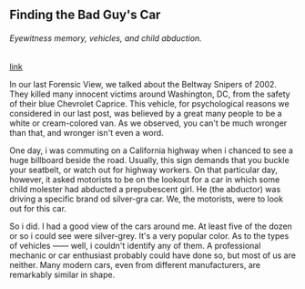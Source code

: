 ## Finding the Bad Guy's Car

###### Eyewitness memory, vehicles, and child abduction.

[link](https://www.psychologytoday.com/intl/blog/the-forensic-view/202101/finding-the-bad-guys-car)

In our last Forensic View, we talked about the Beltway Snipers of 2002. They killed many innocent victims around Washington, DC, from the safety of their blue Chevrolet Caprice. This vehicle, for psychological reasons we considered in our last post, was believed by a great many people to be a white or cream-colored van. As we observed, you can't be much wronger than that, and wronger isn't even a word.

One day, i was commuting on a California highway when i chanced to see a huge billboard beside the road. Usually, this sign demands that you buckle your seatbelt, or watch out for highway workers. On that particular day, however, it asked motorists to be on the lookout for a car in which some child molester had abducted a prepubescent girl. He (the abductor) was driving a specific brand od silver-gra car. We, the motorists, were to look out for this car.

So i did. I had a good view of the cars around me. At least five of the dozen or so i could see were silver-grey. It's a very popular color. As to the types of vehicles —— well, i couldn't identify any of them. A professional mechanic or car enthusiast probably could have done so, but most of us are neither. Many modern cars, even from different manufacturers, are remarkably similar in shape.
